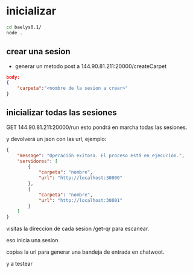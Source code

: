 # inicializar

```bash
cd baelys0.1/
node .
```

## crear una sesion

- generar un metodo post a 144.90.81.211:20000/createCarpet

```json
body:
{
    "carpeta":"<nombre de la sesion a crear>"
}
```

## inicializar todas las sesiones

GET 144.90.81.211:20000/run esto pondrá en marcha todas las sesiones.

y devolverá un json con las url,
ejemplo:

```json
{
    "message": "Operación exitosa. El proceso está en ejecución.",
    "servidores": [
        {
            "carpeta": "nombre",
            "url": "http://localhost:30000"
        },
        {
            "carpeta": "nombre",
            "url": "http://localhost:30001"
        }
    ]
}
```

visitas la direccion de cada sesion /get-qr para escanear.

eso inicia una sesion

copias la url para generar una bandeja de entrada en chatwoot.

y a testear